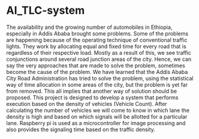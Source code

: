 # AI_TLC-system

The availability and the growing number of automobiles in Ethiopia, especially in Addis Ababa brought some problems. Some of the problems are happening because of the operating technique of conventional traffic lights. They work by allocating equal and fixed time for every road that is regardless of their respective load. Mostly as a result of this, we see traffic conjunctions around several road junction areas of the city. Hence, we can say the very approaches that are made to solve the problem, sometimes become the cause of the problem. We have learned that the Addis Ababa City Road Administration has tried to solve the problem, using the statistical way of time allocation in some areas of the city, but the problem is yet far from removed. This all implies that another way of solution should be proposed.
This project is designed to develop a system that performs execution based on the density of vehicles (Vehicle Count). After calculating the number of vehicles we will come to know in which lane the density is high and based on which signals will be allotted for a particular lane. Raspberry pi is used as a microcontroller for image processing and also provides the signaling time based on the traffic density.
 
